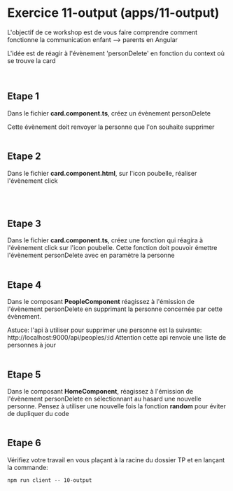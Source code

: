 # Exercice 11-output (apps/11-output)

L'objectif de ce workshop est de vous faire comprendre comment fonctionne la communication enfant --> parents en Angular

L'idée est de réagir à l'évènement 'personDelete' en fonction du context où se trouve la card

<br>

## Etape 1

Dans le fichier **card.component.ts**, créez un évènement personDelete

Cette évènement doit renvoyer la personne que l'on souhaite supprimer
<br><br>

## Etape 2

Dans le fichier **card.component.html**, sur l'icon poubelle, réaliser l'évènement click

<br><br>

## Etape 3

Dans le fichier **card.component.ts**, créez une fonction qui réagira à l'évènement click sur l'icon poubelle.
Cette fonction doit pouvoir émettre l'évènement personDelete avec en paramètre la personne
<br><br>

## Etape 4

Dans le composant **PeopleComponent** réagissez à l'émission de l'évènement personDelete en supprimant la personne concernée par cette évènement.

Astuce: l'api à utiliser pour supprimer une personne est la suivante: http://localhost:9000/api/peoples/:id
Attention cette api renvoie une liste de personnes à jour
<br><br>

## Etape 5

Dans le composant **HomeComponent**, réagissez à l'émission de l'évènement personDelete en sélectionnant au hasard une nouvelle personne.
Pensez à utiliser une nouvelle fois la fonction **random** pour éviter de dupliquer du code
<br><br>

## Etape 6

Vérifiez votre travail en vous plaçant à la racine du dossier TP et en lançant la commande:

```shell
npm run client -- 10-output
```
